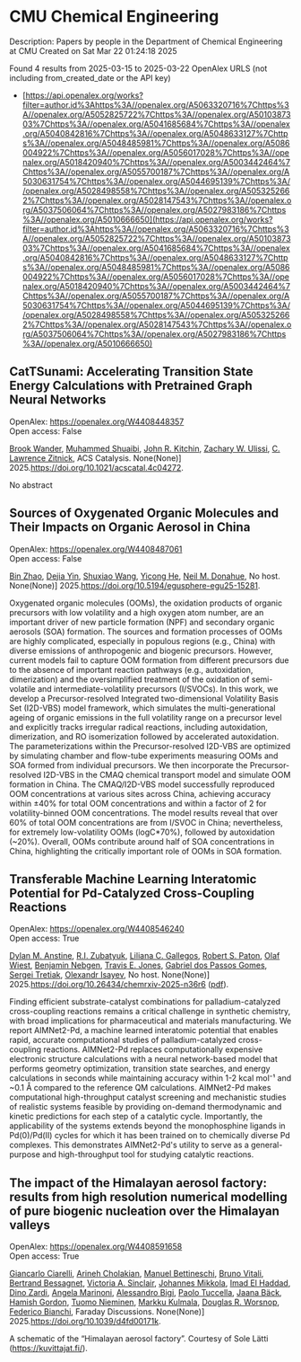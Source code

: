 # CMU Chemical Engineering
Description: Papers by people in the Department of Chemical Engineering at CMU
Created on Sat Mar 22 01:24:18 2025

Found 4 results from 2025-03-15 to 2025-03-22
OpenAlex URLS (not including from_created_date or the API key)
- [https://api.openalex.org/works?filter=author.id%3Ahttps%3A//openalex.org/A5063320716%7Chttps%3A//openalex.org/A5052825722%7Chttps%3A//openalex.org/A5010387303%7Chttps%3A//openalex.org/A5041685684%7Chttps%3A//openalex.org/A5040842816%7Chttps%3A//openalex.org/A5048633127%7Chttps%3A//openalex.org/A5048485981%7Chttps%3A//openalex.org/A5086004922%7Chttps%3A//openalex.org/A5056017028%7Chttps%3A//openalex.org/A5018420940%7Chttps%3A//openalex.org/A5003442464%7Chttps%3A//openalex.org/A5055700187%7Chttps%3A//openalex.org/A5030631754%7Chttps%3A//openalex.org/A5044695139%7Chttps%3A//openalex.org/A5028498558%7Chttps%3A//openalex.org/A5053252662%7Chttps%3A//openalex.org/A5028147543%7Chttps%3A//openalex.org/A5037506064%7Chttps%3A//openalex.org/A5027983186%7Chttps%3A//openalex.org/A5010666650](https://api.openalex.org/works?filter=author.id%3Ahttps%3A//openalex.org/A5063320716%7Chttps%3A//openalex.org/A5052825722%7Chttps%3A//openalex.org/A5010387303%7Chttps%3A//openalex.org/A5041685684%7Chttps%3A//openalex.org/A5040842816%7Chttps%3A//openalex.org/A5048633127%7Chttps%3A//openalex.org/A5048485981%7Chttps%3A//openalex.org/A5086004922%7Chttps%3A//openalex.org/A5056017028%7Chttps%3A//openalex.org/A5018420940%7Chttps%3A//openalex.org/A5003442464%7Chttps%3A//openalex.org/A5055700187%7Chttps%3A//openalex.org/A5030631754%7Chttps%3A//openalex.org/A5044695139%7Chttps%3A//openalex.org/A5028498558%7Chttps%3A//openalex.org/A5053252662%7Chttps%3A//openalex.org/A5028147543%7Chttps%3A//openalex.org/A5037506064%7Chttps%3A//openalex.org/A5027983186%7Chttps%3A//openalex.org/A5010666650)

## CatTSunami: Accelerating Transition State Energy Calculations with Pretrained Graph Neural Networks   

OpenAlex: https://openalex.org/W4408448357    
Open access: False
    
[Brook Wander](https://openalex.org/A5029824000), [Muhammed Shuaibi](https://openalex.org/A5004640526), [John R. Kitchin](https://openalex.org/A5003442464), [Zachary W. Ulissi](https://openalex.org/A5024574386), [C. Lawrence Zitnick](https://openalex.org/A5058450549), ACS Catalysis. None(None)] 2025.https://doi.org/10.1021/acscatal.4c04272.
    
No abstract    

    

## Sources of Oxygenated Organic Molecules and Their Impacts on Organic Aerosol in China   

OpenAlex: https://openalex.org/W4408487061    
Open access: False
    
[Bin Zhao](https://openalex.org/A5008718870), [Dejia Yin](https://openalex.org/A5068064234), [Shuxiao Wang](https://openalex.org/A5100406427), [Yicong He](https://openalex.org/A5001416395), [Neil M. Donahue](https://openalex.org/A5041685684), No host. None(None)] 2025.https://doi.org/10.5194/egusphere-egu25-15281.
    
Oxygenated organic molecules (OOMs), the oxidation products of organic precursors with low volatility and a high oxygen atom number, are an important driver of new particle formation (NPF) and secondary organic aerosols (SOA) formation. The sources and formation processes of OOMs are highly complicated, especially in populous regions (e.g., China) with diverse emissions of anthropogenic and biogenic precursors. However, current models fail to capture OOM formation from different precursors due to the absence of important reaction pathways (e.g., autoxidation, dimerization) and the oversimplified treatment of the oxidation of semi-volatile and intermediate-volatility precursors (I/SVOCs). In this work, we develop a Precursor-resolved Integrated two-dimensional Volatility Basis Set (I2D-VBS) model framework, which simulates the multi-generational ageing of organic emissions in the full volatility range on a precursor level and explicitly tracks irregular radical reactions, including autoxidation, dimerization, and RO isomerization followed by accelerated autoxidation. The parameterizations within the Precursor-resolved I2D-VBS are optimized by simulating chamber and flow-tube experiments measuring OOMs and SOA formed from individual precursors. We then incorporate the Precursor-resolved I2D-VBS in the CMAQ chemical transport model and simulate OOM formation in China. The CMAQ/I2D-VBS model successfully reproduced OOM concentrations at various sites across China, achieving accuracy within &#177;40% for total OOM concentrations and within a factor of 2 for volatility-binned OOM concentrations. The model results reveal that over 60% of total OOM concentrations are from I/SVOC in China; nevertheless, for extremely low-volatility OOMs (logC*70%), followed by autoxidation (~20%). Overall, OOMs contribute around half of SOA concentrations in China, highlighting the critically important role of OOMs in SOA formation.    

    

## Transferable Machine Learning Interatomic Potential for Pd-Catalyzed Cross-Coupling Reactions   

OpenAlex: https://openalex.org/W4408546240    
Open access: True
    
[Dylan M. Anstine](https://openalex.org/A5042511909), [R.I. Zubatyuk](https://openalex.org/A5083494710), [Liliana C. Gallegos](https://openalex.org/A5014333643), [Robert S. Paton](https://openalex.org/A5021610812), [Olaf Wiest](https://openalex.org/A5029114040), [Benjamin Nebgen](https://openalex.org/A5081624801), [Travis E. Jones](https://openalex.org/A5055909996), [Gabriel dos Passos Gomes](https://openalex.org/A5048633127), [Sergei Tretiak](https://openalex.org/A5056150849), [Olexandr Isayev](https://openalex.org/A5011932992), No host. None(None)] 2025.https://doi.org/10.26434/chemrxiv-2025-n36r6 ([pdf](https://chemrxiv.org/engage/api-gateway/chemrxiv/assets/orp/resource/item/67d7b7f7fa469535b97c021a/original/transferable-machine-learning-interatomic-potential-for-pd-catalyzed-cross-coupling-reactions.pdf)).
    
Finding efficient substrate-catalyst combinations for palladium-catalyzed cross-coupling reactions remains a critical challenge in synthetic chemistry, with broad implications for pharmaceutical and materials manufacturing. We report AIMNet2-Pd, a machine learned interatomic potential that enables rapid, accurate computational studies of palladium-catalyzed cross-coupling reactions. AIMNet2-Pd replaces computationally expensive electronic structure calculations with a neural network-based model that performs geometry optimization, transition state searches, and energy calculations in seconds while maintaining accuracy within 1-2 kcal mol⁻¹ and ~0.1 Å compared to the reference QM calculations. AIMNet2-Pd makes computational high-throughput catalyst screening and mechanistic studies of realistic systems feasible by providing on-demand thermodynamic and kinetic predictions for each step of a catalytic cycle. Importantly, the applicability of the systems extends beyond the monophosphine ligands in Pd(0)/Pd(II) cycles for which it has been trained on to chemically diverse Pd complexes. This demonstrates AIMNet2-Pd's utility to serve as a general-purpose and high-throughput tool for studying catalytic reactions.    

    

## The impact of the Himalayan aerosol factory: results from high resolution numerical modelling of pure biogenic nucleation over the Himalayan valleys   

OpenAlex: https://openalex.org/W4408591658    
Open access: True
    
[Giancarlo Ciarelli](https://openalex.org/A5071131825), [Arineh Cholakian](https://openalex.org/A5035425155), [Manuel Bettineschi](https://openalex.org/A5093784592), [Bruno Vitali](https://openalex.org/A5015000522), [Bertrand Bessagnet](https://openalex.org/A5081559070), [Victoria A. Sinclair](https://openalex.org/A5040866867), [Johannes Mikkola](https://openalex.org/A5065117143), [Imad El Haddad](https://openalex.org/A5080319960), [Dino Zardi](https://openalex.org/A5073745043), [Angela Marinoni](https://openalex.org/A5033428767), [Alessandro Bigi](https://openalex.org/A5032180474), [Paolo Tuccella](https://openalex.org/A5038903661), [Jaana Bäck](https://openalex.org/A5008805563), [Hamish Gordon](https://openalex.org/A5086004922), [Tuomo Nieminen](https://openalex.org/A5015236692), [Markku Kulmala](https://openalex.org/A5000471665), [Douglas R. Worsnop](https://openalex.org/A5026978286), [Federico Bianchi](https://openalex.org/A5075179945), Faraday Discussions. None(None)] 2025.https://doi.org/10.1039/d4fd00171k.
    
A schematic of the “Himalayan aerosol factory”. Courtesy of Sole Lätti (https://kuvittajat.fi/).    

    
